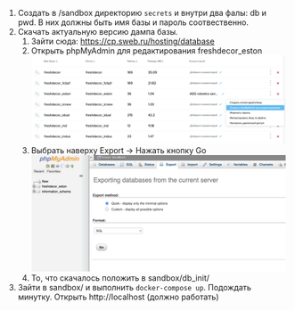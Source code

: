 1. Создать в /sandbox директорию `secrets` и внутри два фалы: db и pwd. В них должны быть имя базы и пароль соотвественно.
2. Скачать актуальную версию дампа базы. 
   1. Зайти сюда: https://cp.sweb.ru/hosting/database
   2. Открыть phpMyAdmin для редактирования freshdecor_eston ![скрин](sandbox/screens/1.png)
   3. Выбрать наверху Export -> Нажать кнопку Go ![скрин](sandbox/screens/2.png)
   4. То, что скачалось положить в sandbox/db_init/
3. Зайти в sandbox/ и выполнить `docker-compose up`. Подождать минутку. Открыть http://localhost (должно работать)